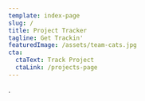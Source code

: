 ```yaml
---
template: index-page
slug: /
title: Project Tracker
tagline: Get Trackin'
featuredImage: /assets/team-cats.jpg
cta:
  ctaText: Track Project
  ctaLink: /projects-page
---
```

.